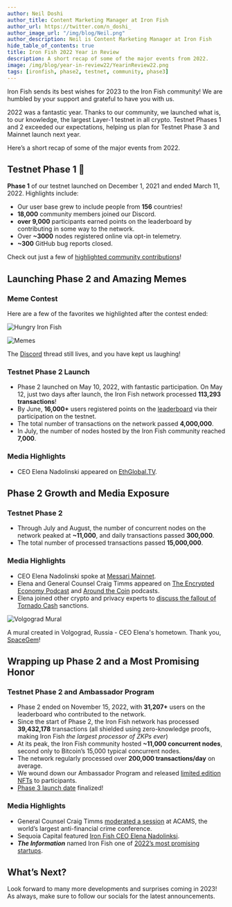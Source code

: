 ```yaml
---
author: Neil Doshi
author_title: Content Marketing Manager at Iron Fish
author_url: https://twitter.com/n_doshi_
author_image_url: "/img/blog/Neil.png"
author_description: Neil is Content Marketing Manager at Iron Fish
hide_table_of_contents: true
title: Iron Fish 2022 Year in Review
description: A short recap of some of the major events from 2022.
image: /img/blog/year-in-review22/YearinReview22.png
tags: [ironfish, phase2, testnet, community, phase3]
---
```


Iron Fish sends its best wishes for 2023 to the Iron Fish community! We are humbled by your support and grateful to have you with us. 

2022 was a fantastic year. Thanks to our community, we launched what is, to our knowledge, the largest Layer-1 testnet in all crypto. Testnet Phases 1 and 2 exceeded our expectations, helping us plan for Testnet Phase 3 and Mainnet launch next year. 

Here’s a short recap of some of the major events from 2022.

## Testnet Phase 1 🎉

**Phase 1** of our testnet launched on December 1, 2021 and ended  March 11, 2022.  Highlights include:

- Our user base grew to include people from **156** countries!
- **18,000** community members joined our Discord.
- **over 9,000** participants earned points on the leaderboard by contributing in some way to the network.
- Over **~3000** nodes registered online via opt-in telemetry.
- **~300** GitHub bug reports closed.

Check out just a few of [highlighted community contributions](https://twitter.com/ironfishcrypto/status/1516115934632714245)!

## Launching Phase 2 and Amazing Memes

### Meme Contest

Here are a few of the favorites we highlighted after the contest ended: 

![Hungry Iron Fish](/img/blog/year-in-review22/fish33.gif "Hungry Iron Fish")

![Memes](/img/blog/year-in-review22/memes.png "Memes")

The [Discord](https://discord.com/channels/771503434028941353/859487131093434438) thread still lives, and you have kept us laughing!

### Testnet Phase 2 Launch

- Phase 2 launched on May 10, 2022, with fantastic participation. On May 12, just two days after launch, the Iron Fish network processed **113,293 transactions**!
- By June, **16,000+** users registered points on the [leaderboard](https://testnet.ironfish.network/leaderboard) via their participation on the testnet. 
- The total number of transactions on the network passed **4,000,000**. 
- In July, the number of nodes hosted by the Iron Fish community reached **7,000**.

### Media Highlights
- CEO Elena Nadolinski appeared on [EthGlobal.TV](https://twitter.com/ETHGlobal/status/1522337553818570754).

## Phase 2 Growth and Media Exposure

### Testnet Phase 2

- Through July and August, the number of concurrent nodes on the network peaked at **~11,000**, and daily transactions passed **300,000**. 
- The total number of processed transactions passed **15,000,000**.

### Media Highlights

- CEO Elena Nadolinski spoke at [Messari Mainnet](https://www.youtube.com/watch?v=kru4oLjPD-A).
- Elena and General Counsel Craig Timms appeared on [The Encrypted Economy Podcast](https://www.youtube.com/watch?v=x-3Cct7_SP0) and [Around the Coin](https://www.youtube.com/watch?v=Vguia3WAI6Y) podcasts.
- Elena joined other crypto and privacy experts to [discuss the fallout of Tornado Cash](https://www.youtube.com/watch?v=s4RMbrMvC60&t=15s) sanctions.

![Volgograd Mural](/img/blog/year-in-review22/muralVolgograd.jpg "Volgograd Mural")

A mural created in Volgograd, Russia - CEO Elena's hometown. Thank you, [SpaceGem](https://twitter.com/SpaceGemBlog/status/1573406920563621888)! 

## Wrapping up Phase 2  and a Most Promising Honor

### Testnet Phase 2 and Ambassador Program

- Phase 2 ended on November 15, 2022, with **31,207+** users on the leaderboard who contributed to the network.
- Since the start of Phase 2, the Iron Fish network has processed **39,432,178** transactions (all shielded using zero-knowledge proofs, making Iron Fish *the largest processor of ZKPs ever*)
- At its peak, the Iron Fish community hosted **~11,000 concurrent nodes**, second only to Bitcoin’s 15,000 typical concurrent nodes.
- The network regularly processed over **200,000 transactions/day** on average.
- We wound down our Ambassador Program and released [limited edition NFTs](https://ironfish.network/blog/2022/11/22/November-Community-Update) to participants.
- [Phase 3 launch date](https://testnet.ironfish.network/about) finalized!

### Media Highlights

- General Counsel Craig Timms [moderated a session](https://ironfish.network/blog/2022/10/25/acams) at ACAMS, the world’s largest anti-financial crime conference. 
- Sequoia Capital featured [Iron Fish CEO Elena Nadolinksi](https://www.sequoiacap.com/article/elena-nadolinski-spotlight/).
- ***The Information*** named Iron Fish one of [2022’s most promising startups](https://www.theinformation.com/ti50).

## What’s Next?
Look forward to many more developments and surprises coming in 2023! As always, make sure to follow our socials for the latest announcements.
